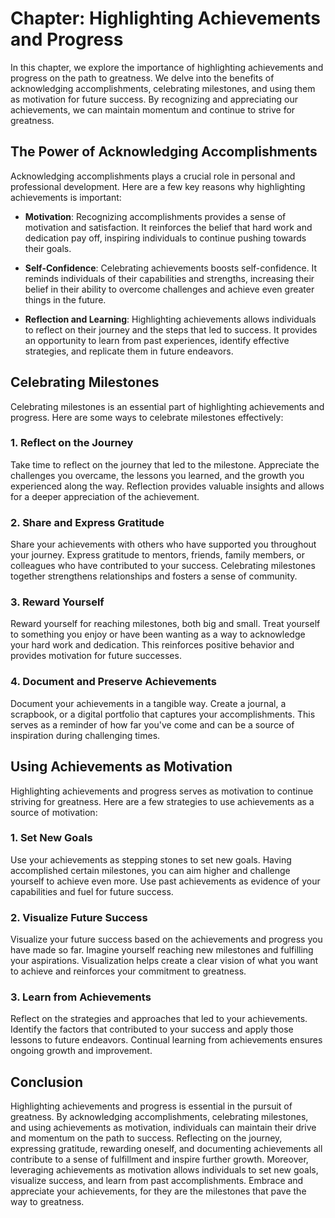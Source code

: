 Chapter: Highlighting Achievements and Progress
===============================================

In this chapter, we explore the importance of highlighting achievements and progress on the path to greatness. We delve into the benefits of acknowledging accomplishments, celebrating milestones, and using them as motivation for future success. By recognizing and appreciating our achievements, we can maintain momentum and continue to strive for greatness.

The Power of Acknowledging Accomplishments
------------------------------------------

Acknowledging accomplishments plays a crucial role in personal and professional development. Here are a few key reasons why highlighting achievements is important:

* **Motivation**: Recognizing accomplishments provides a sense of motivation and satisfaction. It reinforces the belief that hard work and dedication pay off, inspiring individuals to continue pushing towards their goals.

* **Self-Confidence**: Celebrating achievements boosts self-confidence. It reminds individuals of their capabilities and strengths, increasing their belief in their ability to overcome challenges and achieve even greater things in the future.

* **Reflection and Learning**: Highlighting achievements allows individuals to reflect on their journey and the steps that led to success. It provides an opportunity to learn from past experiences, identify effective strategies, and replicate them in future endeavors.

Celebrating Milestones
----------------------

Celebrating milestones is an essential part of highlighting achievements and progress. Here are some ways to celebrate milestones effectively:

### 1. Reflect on the Journey

Take time to reflect on the journey that led to the milestone. Appreciate the challenges you overcame, the lessons you learned, and the growth you experienced along the way. Reflection provides valuable insights and allows for a deeper appreciation of the achievement.

### 2. Share and Express Gratitude

Share your achievements with others who have supported you throughout your journey. Express gratitude to mentors, friends, family members, or colleagues who have contributed to your success. Celebrating milestones together strengthens relationships and fosters a sense of community.

### 3. Reward Yourself

Reward yourself for reaching milestones, both big and small. Treat yourself to something you enjoy or have been wanting as a way to acknowledge your hard work and dedication. This reinforces positive behavior and provides motivation for future successes.

### 4. Document and Preserve Achievements

Document your achievements in a tangible way. Create a journal, a scrapbook, or a digital portfolio that captures your accomplishments. This serves as a reminder of how far you've come and can be a source of inspiration during challenging times.

Using Achievements as Motivation
--------------------------------

Highlighting achievements and progress serves as motivation to continue striving for greatness. Here are a few strategies to use achievements as a source of motivation:

### 1. Set New Goals

Use your achievements as stepping stones to set new goals. Having accomplished certain milestones, you can aim higher and challenge yourself to achieve even more. Use past achievements as evidence of your capabilities and fuel for future success.

### 2. Visualize Future Success

Visualize your future success based on the achievements and progress you have made so far. Imagine yourself reaching new milestones and fulfilling your aspirations. Visualization helps create a clear vision of what you want to achieve and reinforces your commitment to greatness.

### 3. Learn from Achievements

Reflect on the strategies and approaches that led to your achievements. Identify the factors that contributed to your success and apply those lessons to future endeavors. Continual learning from achievements ensures ongoing growth and improvement.

Conclusion
----------

Highlighting achievements and progress is essential in the pursuit of greatness. By acknowledging accomplishments, celebrating milestones, and using achievements as motivation, individuals can maintain their drive and momentum on the path to success. Reflecting on the journey, expressing gratitude, rewarding oneself, and documenting achievements all contribute to a sense of fulfillment and inspire further growth. Moreover, leveraging achievements as motivation allows individuals to set new goals, visualize success, and learn from past accomplishments. Embrace and appreciate your achievements, for they are the milestones that pave the way to greatness.
